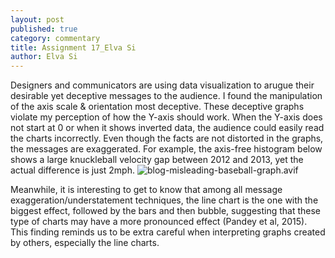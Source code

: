 ```yaml
---
layout: post
published: true
category: commentary
title: Assignment 17_Elva Si
author: Elva Si
---
```

Designers and communicators are using data visualization to arugue their desirable yet deceptive messages to the audience. I found the manipulation of the axis scale & orientation most deceptive. These deceptive graphs violate my perception of how the Y-axis should work. When the Y-axis does not start at 0 or when it shows inverted data, the audience could easily read the charts incorrectly. Even though the facts are not distorted in the graphs, the messages are exaggerated. For example, the axis-free histogram below shows a large knuckleball velocity gap between 2012 and 2013, yet the actual difference is just 2mph.
![blog-misleading-baseball-graph.avif]({{site.baseurl}}/assets/blog-misleading-baseball-graph.avif)

Meanwhile, it is interesting to get to know that among all message exaggeration/understatement techniques, the line chart is the one with the biggest effect, followed by the bars and then bubble, suggesting that these type of charts may have a more pronounced effect (Pandey et al, 2015). This finding reminds us to be extra careful when interpreting graphs created by others, especially the line charts. 